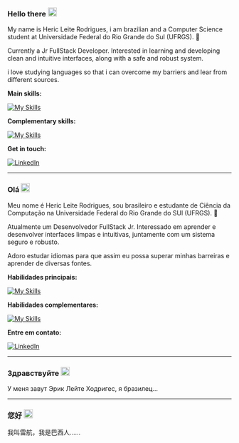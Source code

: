### Hello there <img src="https://github.com/stevenrskelton/flag-icon/blob/master/svg/country-4x3/us.svg" width="20"></img>

My name is Heric Leite Rodrigues, i am brazilian and a Computer Science student at Universidade Federal do Rio Grande do Sul (UFRGS). 🏫

Currently a Jr FullStack Developer. Interested in learning and developing clean and intuitive interfaces, along with a safe and robust system.

i love studying languages so that i can overcome my barriers and lear from different sources.

**Main skills:**

[![My Skills](https://skillicons.dev/icons?i=angular,nodejs,ts,html,css,fastapi,python,postgres)](https://skillicons.dev)

**Complementary skills:**

[![My Skills](https://skillicons.dev/icons?i=aws,azure,docker)](https://skillicons.dev)

**Get in touch:**

[![LinkedIn](https://skillicons.dev/icons?i=linkedin)](https://www.linkedin.com/in/rodriguesheric/)

---

### Olá <img src="https://github.com/stevenrskelton/flag-icon/blob/master/svg/country-4x3/br.svg" width="20"></img>

Meu nome é Heric Leite Rodrigues, sou brasileiro e estudante de Ciência da Computação na Universidade Federal do Rio Grande do SUl (UFRGS). 🏫

Atualmente um Desenvolvedor FullStack Jr. Interessado em aprender e desenvolver interfaces limpas e intuitivas, juntamente com um sistema seguro e robusto. 

Adoro estudar idiomas para que assim eu possa superar minhas barreiras e aprender de diversas fontes.

**Habilidades principais:**

[![My Skills](https://skillicons.dev/icons?i=angular,nodejs,ts,html,css,fastapi,python,postgres)](https://skillicons.dev)

**Habilidades complementares:**

[![My Skills](https://skillicons.dev/icons?i=aws,azure,docker)](https://skillicons.dev)

**Entre em contato:**

[![LinkedIn](https://skillicons.dev/icons?i=linkedin)](https://www.linkedin.com/in/rodriguesheric/)

---

### Здравствуйте <img src="https://github.com/stevenrskelton/flag-icon/blob/master/svg/country-4x3/ru.svg" width="20"></img>

У меня завут Эрик Лейте Ходригес, я бразилец...

---

### 您好 <img src="https://github.com/stevenrskelton/flag-icon/blob/master/svg/country-4x3/cn.svg" width="20"></img>

我叫雷航，我是巴西人……
